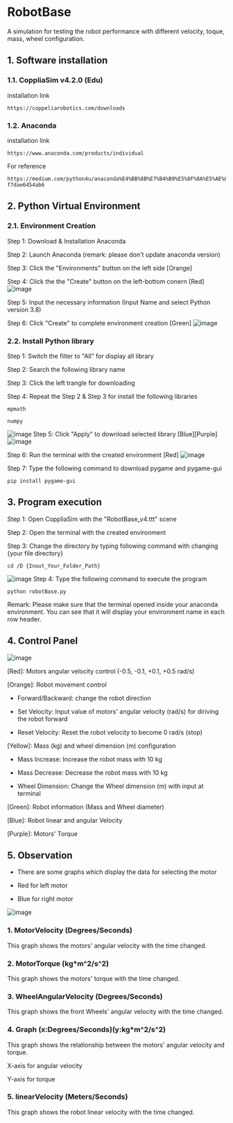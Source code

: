 # RobotBase
A simulation for testing the robot performance with different velocity, toque, mass, wheel configuration.

## 1. Software installation
### 1.1. CoppliaSim v4.2.0 (Edu)
installation link
```
https://coppeliarobotics.com/downloads
```

### 1.2. Anaconda
installation link

```
https://www.anaconda.com/products/individual
```
For reference
```
https://medium.com/python4u/anaconda%E4%BB%8B%E7%B4%B9%E5%8F%8A%E5%AE%89%E8%A3%9D%E6%95%99%E5%AD%B8-f7dae6454ab6
```

## 2. Python Virtual Environment
### 2.1. Environment Creation
Step 1: Download & Installation Anaconda

Step 2: Launch Anaconda (remark: please don't update anaconda version)

Step 3: Click the "Environments" button on the left side [Orange]

Step 4: Click the the "Create" button on the left-bottom conern [Red]
![image](https://github.com/Summer-Lo/RobotBase/blob/linux_v4.2.0/robotBase_image/anconda_environment.png)

Step 5: Input the necessary information (Input Name and select Python version 3.8)

Step 6: Click "Create" to complete environment creation [Green]
![image](https://github.com/Summer-Lo/RobotBase/blob/linux_v4.2.0/robotBase_image/anconda_environmentCreate.png)

### 2.2. Install Python library
Step 1: Switch the filter to "All" for display all library

Step 2: Search the following library name

Step 3: Click the left trangle for downloading

Step 4: Repeat the Step 2 & Step 3 for install the following libraries
```
mpmath
```
```
numpy
```
![image](https://github.com/Summer-Lo/RobotBase/blob/linux_v4.2.0/robotBase_image/anconda_mpmath.png)
Step 5: Click "Apply" to download selected library [Blue][Purple]
![image](https://github.com/Summer-Lo/RobotBase/blob/linux_v4.2.0/robotBase_image/anconda_library.png)

Step 6: Run the terminal with the created environment [Red]
![image](https://github.com/Summer-Lo/RobotBase/blob/linux_v4.2.0/robotBase_image/anconda_terminal.png)

Step 7: Type the following command to download pygame and pygame-gui
```
pip install pygame-gui
```

## 3. Program execution
Step 1: Open CoppliaSim with the "RobotBase_v4.ttt" scene

Step 2: Open the terminal with the created environment

Step 3: Change the directory by typing following command with changing {your file directory}
```
cd /D {Inout_Your_Folder_Path}
```
![image](https://github.com/Summer-Lo/RobotBase/blob/linux_v4.2.0/robotBase_image/anconda_filePath.png)
Step 4: Type the following command to execute the program
```
python robotBase.py
```

Remark: Please make sure that the terminal opened inside your anaconda environment. You can see that it will display your environment name in each row header.

## 4. Control Panel
![image](https://github.com/Summer-Lo/RobotBase/blob/linux_v4.2.0/robotBase_image/anconda_panel.png)

[Red]: Motors angular velocity control (-0.5, -0.1, +0.1, +0.5 rad/s)

[Orange]: Robot movement control

- Forward/Backward: change the robot direction

- Set Velocity: Input value of motors' angular velocity (rad/s) for diriving the robot forward

- Reset Velocity: Reset the robot velocity to become 0 rad/s (stop)

[Yellow]: Mass (kg) and wheel dimension (m) configuration

- Mass Increase: Increase the robot mass with 10 kg

- Mass Decrease: Decrease the robot mass with 10 kg

- Wheel Dimension: Change the Wheel dimension (m) with input at terminal

[Green]: Robot information (Mass and Wheel diameter)

[Blue]: Robot linear and angular Velocity

[Purple]: Motors' Torque

## 5. Observation
- There are some graphs which display the data for selecting the motor

- Red for left motor

- Blue for right motor

![image](https://github.com/Summer-Lo/RobotBase/blob/linux_v4.2.0/robotBase_image/interface.png)

### 1. MotorVelocity (Degrees/Seconds)
This graph shows the motors' angular velocity with the time changed. 

### 2. MotorTorque (kg*m^2/s^2)
This graph shows the motors' torque with the time changed. 

### 3. WheelAngularVelocity (Degrees/Seconds)
This graph shows the front Wheels' angular velocity with the time changed. 

### 4. Graph (x:Degrees/Seconds)(y:kg*m^2/s^2)
This graph shows the relationship between the motors' angular velocity and torque.

X-axis for angular velocity

Y-axis for torque

### 5. linearVelocity (Meters/Seconds)
This graph shows the robot linear velocity with the time changed. 


